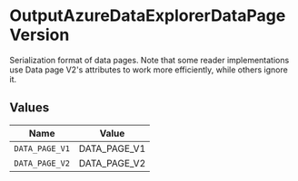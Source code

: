 # OutputAzureDataExplorerDataPageVersion

Serialization format of data pages. Note that some reader implementations use Data page V2's attributes to work more efficiently, while others ignore it.


## Values

| Name           | Value          |
| -------------- | -------------- |
| `DATA_PAGE_V1` | DATA_PAGE_V1   |
| `DATA_PAGE_V2` | DATA_PAGE_V2   |